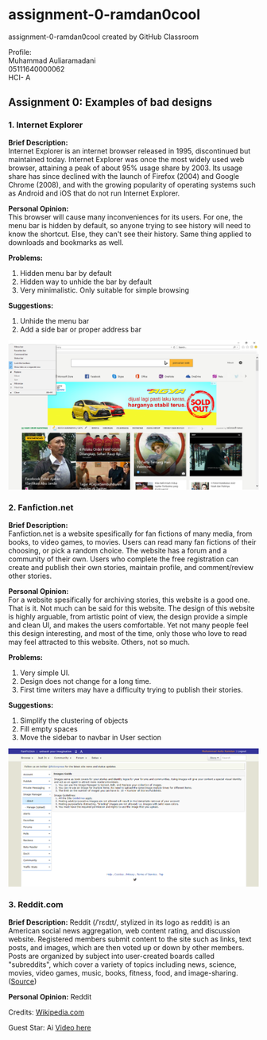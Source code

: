 # assignment-0-ramdan0cool
assignment-0-ramdan0cool created by GitHub Classroom

Profile: \
Muhammad Auliaramadani \
05111640000062 \
HCI- A

## Assignment 0: Examples of bad designs
### 1. Internet Explorer
**Brief Description:** \
Internet Explorer is an internet browser released in 1995, discontinued but maintained today. Internet Explorer was once the most widely used web browser, attaining a peak of about 95% usage share by 2003. Its usage share has since declined with the launch of Firefox (2004) and Google Chrome (2008), and with the growing popularity of operating systems such as Android and iOS that do not run Internet Explorer.

**Personal Opinion:** \
This browser will cause many inconveniences for its users. For one, the menu bar is hidden by default, so anyone trying to see history will need to know the shortcut. Else, they can't see their history. Same thing applied to downloads and bookmarks as well.

**Problems:**
1. Hidden menu bar by default
2. Hidden way to unhide the bar by default
3. Very minimalistic. Only suitable for simple browsing

**Suggestions:**
1. Unhide the menu bar
2. Add a side bar or proper address bar

![Internet Explorer](Image/Screenshot%20(85).png)

### 2. Fanfiction.net
**Brief Description:** \
Fanfiction.net is a website spesifically for fan fictions of many media, from books, to video games, to movies. Users can read many fan fictions of their choosing, or pick a random choice. The website has a forum and a community of their own. Users who complete the free registration can create and publish their own stories, maintain profile, and comment/review other stories.

**Personal Opinion:** \
For a website spesifically for archiving stories, this website is a good one. That is it. Not much can be said for this website. The design of this website is highly arguable, from artistic point of view, the design provide a simple and clean UI, and makes the users comfortable. Yet not many people feel this design interesting, and most of the time, only those who love to read may feel attracted to this website. Others, not so much.

**Problems:**
1. Very simple UI.
2. Design does not change for a long time.
3. First time writers may have a difficulty trying to publish their stories.

**Suggestions:**
1. Simplify the clustering of objects
2. Fill empty spaces
3. Move the sidebar to navbar in User section

![FanFiction Net User section](Image/Fanfiction.net_user.png)

### 3. Reddit.com
**Brief Description:**
Reddit (/ˈrɛdɪt/, stylized in its logo as reddit) is an American social news aggregation, web content rating, and discussion website. Registered members submit content to the site such as links, text posts, and images, which are then voted up or down by other members. Posts are organized by subject into user-created boards called "subreddits", which cover a variety of topics including news, science, movies, video games, music, books, fitness, food, and image-sharing. ([Source](https://en.wikipedia.org/wiki/Reddit))

**Personal Opinion:**
Reddit 


Credits:
[Wikipedia.com](Wikipedia.com)

Guest Star:
Ai
[Video here](https://github.com/hci-a-if-its-2019/assignment-0-ramdan0cool/blob/master/Internet%20Explorer%20%2B%20Reddit.mp4)     
